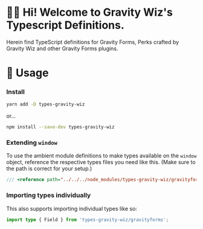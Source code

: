 # 🧙‍♂️ Hi! Welcome to Gravity Wiz's Typescript Definitions.

Herein find TypeScript definitions for Gravity Forms, Perks crafted by Gravity Wiz and other Gravity Forms plugins.

# 🚀 Usage

### Install

```sh
yarn add -D types-gravity-wiz
```

or...
```sh
npm install --save-dev types-gravity-wiz
```

### Extending `window`

To use the ambient module definitions to make types available on the `window` object, reference the respective types files you need like this. (Make sure to the path is correct for your setup.)

```ts
/// <reference path="../../../node_modules/types-gravity-wiz/gravityforms.d.ts" />
```

### Importing types individually

This also supports importing individual types like so:

```ts
import type { Field } from 'types-gravity-wiz/gravityforms';
```
